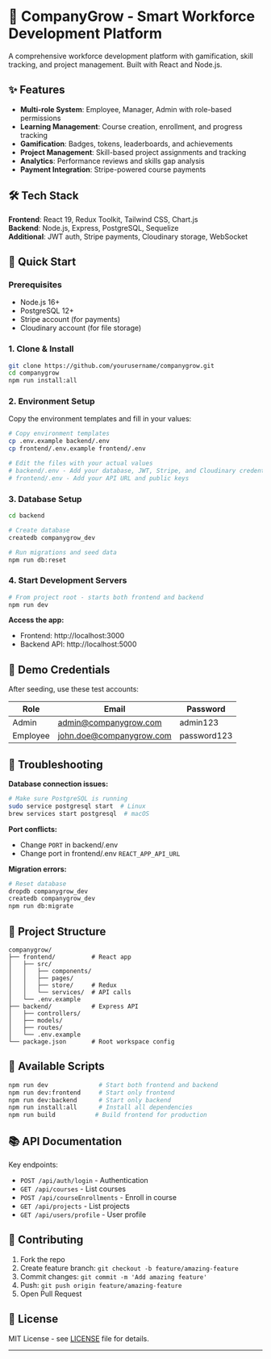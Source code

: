 # 🚀 CompanyGrow - Smart Workforce Development Platform

A comprehensive workforce development platform with gamification, skill tracking, and project management. Built with React and Node.js.

## ✨ Features

- **Multi-role System**: Employee, Manager, Admin with role-based permissions
- **Learning Management**: Course creation, enrollment, and progress tracking
- **Gamification**: Badges, tokens, leaderboards, and achievements
- **Project Management**: Skill-based project assignments and tracking
- **Analytics**: Performance reviews and skills gap analysis
- **Payment Integration**: Stripe-powered course payments

## 🛠️ Tech Stack

**Frontend**: React 19, Redux Toolkit, Tailwind CSS, Chart.js  
**Backend**: Node.js, Express, PostgreSQL, Sequelize  
**Additional**: JWT auth, Stripe payments, Cloudinary storage, WebSocket

## 🚀 Quick Start

### Prerequisites
- Node.js 16+
- PostgreSQL 12+
- Stripe account (for payments)
- Cloudinary account (for file storage)

### 1. Clone & Install
```bash
git clone https://github.com/yourusername/companygrow.git
cd companygrow
npm run install:all
```

### 2. Environment Setup
Copy the environment templates and fill in your values:

```bash
# Copy environment templates
cp .env.example backend/.env
cp frontend/.env.example frontend/.env

# Edit the files with your actual values
# backend/.env - Add your database, JWT, Stripe, and Cloudinary credentials
# frontend/.env - Add your API URL and public keys
```

### 3. Database Setup
```bash
cd backend

# Create database
createdb companygrow_dev

# Run migrations and seed data
npm run db:reset
```

### 4. Start Development Servers
```bash
# From project root - starts both frontend and backend
npm run dev
```

**Access the app:**
- Frontend: http://localhost:3000
- Backend API: http://localhost:5000

## 🔑 Demo Credentials

After seeding, use these test accounts:

| Role | Email | Password |
|------|--------|----------|
| Admin | admin@companygrow.com | admin123 |
| Employee | john.doe@companygrow.com | password123 |

## 🚨 Troubleshooting

**Database connection issues:**
```bash
# Make sure PostgreSQL is running
sudo service postgresql start  # Linux
brew services start postgresql  # macOS
```

**Port conflicts:**
- Change `PORT` in backend/.env
- Change port in frontend/.env `REACT_APP_API_URL`

**Migration errors:**
```bash
# Reset database
dropdb companygrow_dev
createdb companygrow_dev
npm run db:migrate
```

## 📁 Project Structure

```
companygrow/
├── frontend/          # React app
│   ├── src/
│   │   ├── components/
│   │   ├── pages/
│   │   ├── store/     # Redux
│   │   └── services/  # API calls
│   └── .env.example
├── backend/           # Express API
│   ├── controllers/
│   ├── models/
│   ├── routes/
│   └── .env.example
└── package.json       # Root workspace config
```

## 🔧 Available Scripts

```bash
npm run dev              # Start both frontend and backend
npm run dev:frontend     # Start only frontend
npm run dev:backend      # Start only backend
npm run install:all      # Install all dependencies
npm run build           # Build frontend for production
```

## 📚 API Documentation

Key endpoints:
- `POST /api/auth/login` - Authentication
- `GET /api/courses` - List courses
- `POST /api/courseEnrollments` - Enroll in course
- `GET /api/projects` - List projects
- `GET /api/users/profile` - User profile

## 🤝 Contributing

1. Fork the repo
2. Create feature branch: `git checkout -b feature/amazing-feature`
3. Commit changes: `git commit -m 'Add amazing feature'`
4. Push: `git push origin feature/amazing-feature`
5. Open Pull Request

## 📄 License

MIT License - see [LICENSE](LICENSE) file for details.

---
